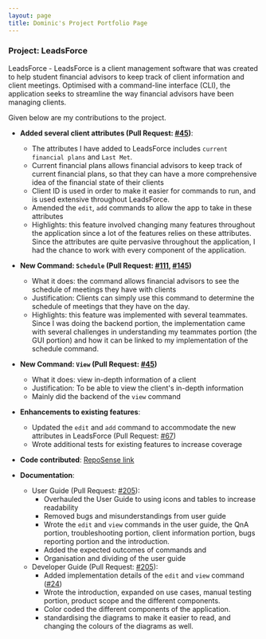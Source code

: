 ```yaml
---
layout: page
title: Dominic's Project Portfolio Page
---
```


### Project: LeadsForce

LeadsForce - LeadsForce is a client management software that was created to help student financial advisors to keep track of client information and client meetings. Optimised with a command-line interface (CLI), the application seeks to streamline the way financial advisors have been managing clients.

Given below are my contributions to the project.

* **Added several client attributes (Pull Request: [#45](https://github.com/AY2122S1-CS2103T-T17-3/tp/pull/45))**:
  * The attributes I have added to LeadsForce includes `current financial plans` and `Last Met`. 
  * Current financial plans allows financial advisors to keep track of current financial plans, so that they can have a more comprehensive idea of the financial state of their clients
  * Client ID is used in order to make it easier for commands to run, and is used extensive throughout LeadsForce. 
  * Amended the `edit`, `add` commands to allow the app to take in these attributes
  * Highlights: this feature involved changing many features throughout the application since a lot of the features relies on these attributes. Since the attributes are quite pervasive throughout the application, I had the chance to work with every component of the application.

* **New Command: `Schedule` (Pull Request: [#111](https://github.com/AY2122S1-CS2103T-T17-3/tp/pull/111), [#145](https://github.com/AY2122S1-CS2103T-T17-3/tp/pull/145))**
  * What it does: the command allows financial advisors to see the schedule of meetings they have with clients
  * Justification: Clients can simply use this command to determine the schedule of meetings that they have on the day.
  * Highlights: this feature was implemented with several teammates. Since I was doing the backend portion, the implementation came with several challenges in understanding my teammates portion (the GUI portion) and how it can be linked to my implementation of the schedule command. 

* **New Command: `View` (Pull Request: [#45](https://github.com/AY2122S1-CS2103T-T17-3/tp/pull/45/files))**
  * What it does: view in-depth information of a client
  * Justification: To be able to view the client's in-depth information
  * Mainly did the backend of the `view` command

* **Enhancements to existing features**:
  * Updated the `edit` and `add` command to accommodate the new attributes in LeadsForce (Pull Request: [#67](https://github.com/AY2122S1-CS2103T-T17-3/tp/pull/67))
  * Wrote additional tests for existing features to increase coverage

* **Code contributed**: [RepoSense link](https://nus-cs2103-ay2122s1.github.io/tp-dashboard/?search=t17&sort=groupTitle&sortWithin=title&timeframe=commit&mergegroup=&groupSelect=groupByRepos&breakdown=true&checkedFileTypes=docs~functional-code~test-code~other&since=2021-09-17&tabOpen=true&tabType=authorship&tabAuthor=Domszy&tabRepo=AY2122S1-CS2103T-T17-3%2Ftp%5Bmaster%5D&authorshipIsMergeGroup=false&authorshipFileTypes=docs~functional-code~test-code~other&authorshipIsBinaryFileTypeChecked=false)

* **Documentation**:
  * User Guide (Pull Request: [#205](https://github.com/AY2122S1-CS2103T-T17-3/tp/pull/205)):
    * Overhauled the User Guide to using icons and tables to increase readability
    * Removed bugs and misunderstandings from user guide
    * Wrote the `edit` and `view` commands in the user guide, the QnA portion, troubleshooting portion, client information portion, bugs reporting portion and the introduction.
    * Added the expected outcomes of commands and
    * Organisation and dividing of the user guide
  * Developer Guide (Pull Request: [#205](https://github.com/AY2122S1-CS2103T-T17-3/tp/pull/205)):
    * Added implementation details of the `edit` and `view` command ([#24](https://github.com/AY2122S1-CS2103T-T17-3/tp/pull/24))
    * Wrote the introduction, expanded on use cases, manual testing portion, product scope and the different components.
    * Color coded the different components of the application.
    * standardising the diagrams to make it easier to read, and changing the colours of the diagrams as well.

